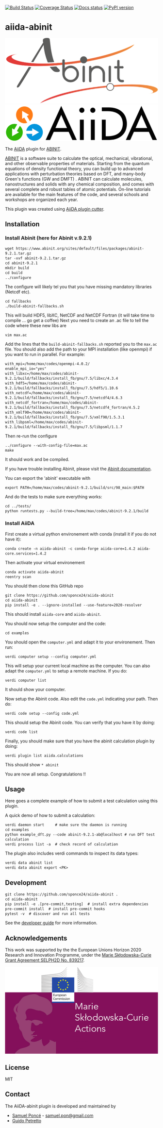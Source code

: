 [![Build Status](https://github.com/sponce24/aiida-abinit/workflows/ci/badge.svg?branch=master)](https://github.com/sponce24/aiida-abinit/actions)
[![Coverage Status](https://coveralls.io/repos/github/sponce24/aiida-abinit/badge.svg?branch=master)](https://coveralls.io/github/sponce24/aiida-abinit?branch=master)
[![Docs status](https://readthedocs.org/projects/aiida-abinit/badge)](http://aiida-abinit.readthedocs.io/)
[![PyPI version](https://badge.fury.io/py/aiida-abinit.svg)](https://badge.fury.io/py/aiida-abinit)

# aiida-abinit

![ABINIT](miscellaneous/logos/logo-abinit-2015.png)
![AiiDA](miscellaneous/logos/AiiDA_transparent_logo.png)

The [AiiDA](http://www.aiida.net/) plugin for [ABINIT](https://www.abinit.org/).

[ABINIT](https://www.abinit.org/) is a software suite to calculate the optical, mechanical, vibrational, and other observable properties of materials. Starting from the quantum equations of density functional theory, you can build up to advanced applications with perturbation theories based on DFT, and many-body Green's functions (GW and DMFT) .
ABINIT can calculate molecules, nanostructures and solids with any chemical composition, and comes with several complete and robust tables of atomic potentials.
On-line tutorials are available for the main features of the code, and several schools and workshops are organized each year.

This plugin was created using [AiiDA plugin cutter](https://github.com/aiidateam/aiida-plugin-cutter).

## Installation

### Install Abinit (here for Abinit v.9.2.1)
```shell
wget https://www.abinit.org/sites/default/files/packages/abinit-9.2.1.tar.gz
tar -xvf abinit-9.2.1.tar.gz
cd abinit-9.2.1
mkdir build
cd build
../configure
```

The configure will likely tel you that you have missing mandatory libraries (Netcdf etc).
```shell
cd fallbacks
./build-abinit-fallbacks.sh
```

This will build HDF5, libXC, NetCDF and NetCDF Fortran (it will take time to compile ... go get a coffee)
Next you need to create an .ac file to tell the code where these new libs are

```shell
vim max.ac 
```
Add the lines that the `build-abinit-fallbacks.sh` reported you to the `max.ac` file. 
You should also add the path to your MPI installation (like openmpi) if you want to run in parallel. 
For example:
```shell
with_mpi=/home/max/codes/openmpi-4.0.2/
enable_mpi_io="yes"
with_libxc=/home/max/codes/abinit-9.2.1/build/fallbacks/install_fb/gnu/7.5/libxc/4.3.4
with_hdf5=/home/max/codes/abinit-9.2.1/build/fallbacks/install_fb/gnu/7.5/hdf5/1.10.6
with_netcdf=/home/max/codes/abinit-9.2.1/build/fallbacks/install_fb/gnu/7.5/netcdf4/4.6.3
with_netcdf_fortran=/home/max/codes/abinit-9.2.1/build/fallbacks/install_fb/gnu/7.5/netcdf4_fortran/4.5.2
with_xmlf90=/home/max/codes/abinit-9.2.1/build/fallbacks/install_fb/gnu/7.5/xmlf90/1.5.3.1
with_libpsml=/home/max/codes/abinit-9.2.1/build/fallbacks/install_fb/gnu/7.5/libpsml/1.1.7
```
Then re-run the configure
```shell
../configure --with-config-file=max.ac
make
```
It should work and be compiled. 

If you have trouble installing Abinit, please visit the [Abinit documentation](https://docs.abinit.org/installation/).

You can export the 'abinit' executable with
```shell
export PATH=/home/max/codes/abinit-9.2.1/build/src/98_main:$PATH
```

And do the tests to make sure everything works:
```shell
cd ../tests/
python runtests.py --build-tree=/home/max/codes/abinit-9.2.1/build
```

### Install AiiDA

First create a virtual python environement with conda (install it if you do not have it):
```shell
conda create -n aiida-abinit -c conda-forge aiida-core=1.4.2 aiida-core.services=1.4.2
```

Then activate your virtual environement
```shell
conda activate aiida-abinit
reentry scan
```

You should then clone this GitHub repo
```shell
git clone https://github.com/sponce24/aiida-abinit
cd aiida-abinit
pip install -e . --ignore-installed --use-feature=2020-resolver
```

This should install `aiida-core` and `aiida-abinit`. 

You should now setup the computer and the code:
```shell
cd examples
```

You should open the ``computer.yml`` and adapt it to your environement. 
Then run:
```shell
verdi computer setup --config computer.yml
```
This will setup your current local machine as the computer. You can also adapt the ``computer.yml`` to setup a remote machine. 
If you do:
```shell
verdi computer list
```
It should show your computer. 

Now setup the Abinit code. Also edit the ``code.yml`` indicating your path. 
Then do:
```shell
verdi code setup --config code.yml
```
This should setup the Abinit code. You can verify that you have it by doing:
```shell
verdi code list
```

Finally, you should make sure that you have the abinit calculation plugin by doing:
```shell
verdi plugin list aiida.calculations 
```

This should show ``* abinit``

You are now all setup. Congratulations !!

## Usage

Here goes a complete example of how to submit a test calculation using this plugin.

A quick demo of how to submit a calculation:
```shell
verdi daemon start     # make sure the daemon is running
cd examples
python example_dft.py --code abinit-9.2.1-ab@localhost # run DFT test calculation
verdi process list -a  # check record of calculation
```

The plugin also includes verdi commands to inspect its data types:
```shell
verdi data abinit list
verdi data abinit export <PK>
```

## Development

```shell
git clone https://github.com/sponce24/aiida-abinit .
cd aiida-abinit
pip install -e .[pre-commit,testing]  # install extra dependencies
pre-commit install  # install pre-commit hooks
pytest -v  # discover and run all tests
```

See the [developer guide](http://aiida-abinit.readthedocs.io/en/latest/developer_guide/index.html) for more information.

## Acknowledgements

This work was supported by the the European Unions Horizon 2020 Research and Innovation Programme, 
under the [Marie Skłodowska-Curie Grant Agreement SELPH2D No. 839217](https://cordis.europa.eu/project/id/839217).

![MSC](miscellaneous/logos/MSC-logo.png)

## License

MIT

## Contact

The AiiDA-abinit plugin is developed and maintained by 

* [Samuel Poncé](https://www.samuelponce.com/) - samuel.pon@gmail.com
* [Guido Petretto](https://uclouvain.be/fr/repertoires/guido.petretto)


